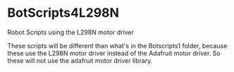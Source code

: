 # BotScripts4L298N
Robot Scripts using the L298N motor driver

These scripts will be different than what's in the Botscripts1 folder, because these use the L298N motor driver instead of the Adafruit motor driver. So these will not use the adafruit motor driver library.
